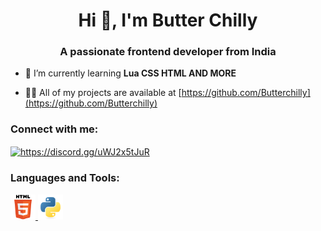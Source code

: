 <h1 align="center">Hi 👋, I'm Butter Chilly</h1>
<h3 align="center">A passionate frontend developer from India</h3>

- 🌱 I’m currently learning **Lua CSS HTML AND MORE**

- 👨‍💻 All of my projects are available at [https://github.com/Butterchilly](https://github.com/Butterchilly)

<h3 align="left">Connect with me:</h3>
<p align="left">
<a href="https://discord.gg/https://discord.gg/uWJ2x5tJuR" target="blank"><img align="center" src="https://raw.githubusercontent.com/rahuldkjain/github-profile-readme-generator/master/src/images/icons/Social/discord.svg" alt="https://discord.gg/uWJ2x5tJuR" height="30" width="40" /></a>
</p>

<h3 align="left">Languages and Tools:</h3>
<p align="left"> <a href="https://www.w3.org/html/" target="_blank" rel="noreferrer"> <img src="https://raw.githubusercontent.com/devicons/devicon/master/icons/html5/html5-original-wordmark.svg" alt="html5" width="40" height="40"/> </a> <a href="https://www.python.org" target="_blank" rel="noreferrer"> <img src="https://raw.githubusercontent.com/devicons/devicon/master/icons/python/python-original.svg" alt="python" width="40" height="40"/> </a> </p>
